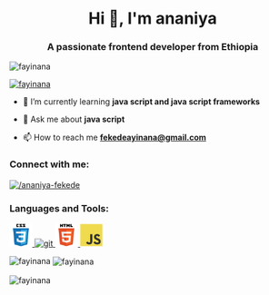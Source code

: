 <h1 align="center">Hi 👋, I'm ananiya</h1>
<h3 align="center">A passionate frontend developer from Ethiopia</h3>

<p align="left"> <img src="https://komarev.com/ghpvc/?username=fayinana&label=Profile%20views&color=0e75b6&style=flat" alt="fayinana" /> </p>

<p align="left"> <a href="https://github.com/ryo-ma/github-profile-trophy"><img src="https://github-profile-trophy.vercel.app/?username=fayinana" alt="fayinana" /></a> </p>

- 🌱 I’m currently learning **java script and java script frameworks**

- 💬 Ask me about **java script**

- 📫 How to reach me **fekedeayinana@gmail.com**

<h3 align="left">Connect with me:</h3>
<p align="left">
<a href="https://linkedin.com/in//ananiya-fekede" target="blank"><img align="center" src="https://raw.githubusercontent.com/rahuldkjain/github-profile-readme-generator/master/src/images/icons/Social/linked-in-alt.svg" alt="/ananiya-fekede" height="30" width="40" /></a>
</p>

<h3 align="left">Languages and Tools:</h3>
<p align="left"> <a href="https://www.w3schools.com/css/" target="_blank" rel="noreferrer"> <img src="https://raw.githubusercontent.com/devicons/devicon/master/icons/css3/css3-original-wordmark.svg" alt="css3" width="40" height="40"/> </a> <a href="https://git-scm.com/" target="_blank" rel="noreferrer"> <img src="https://www.vectorlogo.zone/logos/git-scm/git-scm-icon.svg" alt="git" width="40" height="40"/> </a> <a href="https://www.w3.org/html/" target="_blank" rel="noreferrer"> <img src="https://raw.githubusercontent.com/devicons/devicon/master/icons/html5/html5-original-wordmark.svg" alt="html5" width="40" height="40"/> </a> <a href="https://developer.mozilla.org/en-US/docs/Web/JavaScript" target="_blank" rel="noreferrer"> <img src="https://raw.githubusercontent.com/devicons/devicon/master/icons/javascript/javascript-original.svg" alt="javascript" width="40" height="40"/> </a> </p>

<p><img align="left" src="https://github-readme-stats.vercel.app/api/top-langs?username=fayinana&show_icons=true&locale=en&layout=compact" alt="fayinana" /></p>

<p>&nbsp;<img align="center" src="https://github-readme-stats.vercel.app/api?username=fayinana&show_icons=true&locale=en" alt="fayinana" /></p>

<p><img align="center" src="https://github-readme-streak-stats.herokuapp.com/?user=fayinana&" alt="fayinana" /></p>
